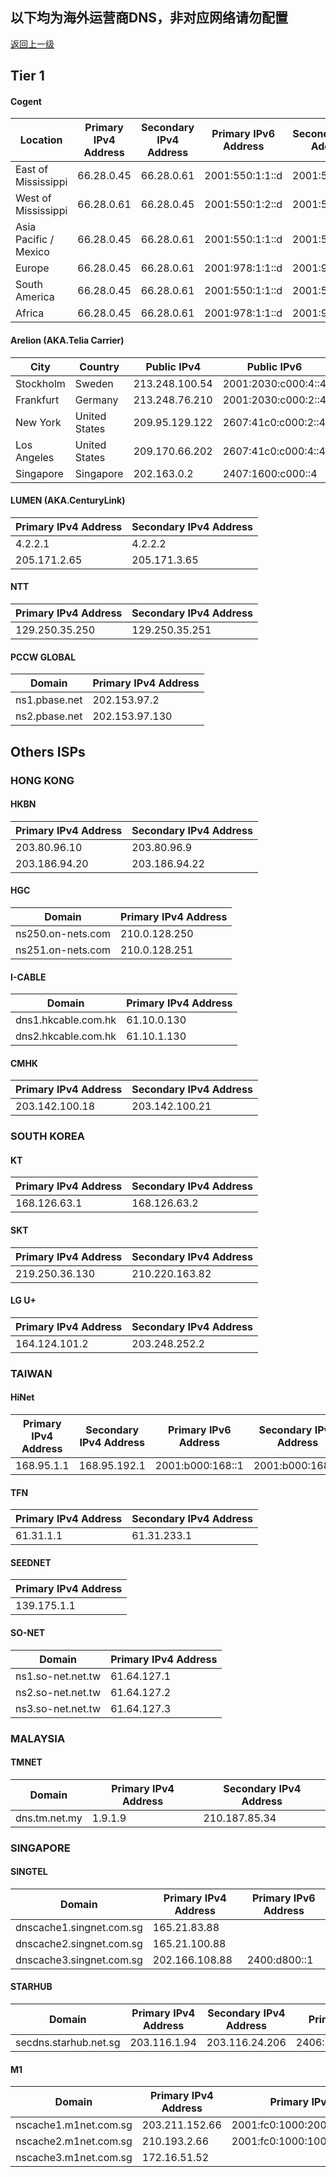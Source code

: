 ## 以下均为海外运营商DNS，非对应网络请勿配置

[返回上一级](/index.md)

## Tier 1

#### Cogent

| Location | Primary IPv4 Address | Secondary IPv4 Address | Primary IPv6 Address | Secondary IPv6 Address |
| ---------------- | ---------------------- | ---------------------- | ---------------------- | ---------------------- |
| East of Mississippi | 66.28.0.45 | 66.28.0.61 | 2001:550:1:1::d | 2001:550:1:2::d |
| West of Mississippi | 66.28.0.61 | 66.28.0.45 | 2001:550:1:2::d | 2001:550:1:1::d |
| Asia Pacific / Mexico | 66.28.0.45 | 66.28.0.61 | 2001:550:1:1::d | 2001:550:1:2::d |
| Europe | 66.28.0.45 | 66.28.0.61 | 2001:978:1:1::d | 2001:978:1:2::d |
| South America | 66.28.0.45 | 66.28.0.61 | 2001:550:1:1::d | 2001:550:1:2::d |
| Africa | 66.28.0.45 | 66.28.0.61 | 2001:978:1:1::d | 2001:978:1:2::d |

#### Arelion (AKA.Telia Carrier)

| City | Country | Public IPv4 | Public IPv6 |
| ---------------- | ------------ | ---------------------- | ---------------------- |
| Stockholm | Sweden | 213.248.100.54 | 2001:2030:c000:4::4 |
| Frankfurt | Germany | 213.248.76.210 | 2001:2030:c000:2::4 |
| New York | United States | 209.95.129.122 | 2607:41c0:c000:2::4 |
| Los Angeles | United States | 209.170.66.202 | 2607:41c0:c000:4::4 |
| Singapore | Singapore | 202.163.0.2 | 2407:1600:c000::4 |

#### LUMEN (AKA.CenturyLink)

| Primary IPv4 Address | Secondary IPv4 Address |
| ---------------------- | ---------------------- |
| 4.2.2.1 | 4.2.2.2 |
| 205.171.2.65 | 205.171.3.65 |

#### NTT

| Primary IPv4 Address | Secondary IPv4 Address |
| ---------------------- | ---------------------- |
| 129.250.35.250 | 129.250.35.251 |

#### PCCW GLOBAL

| Domain | Primary IPv4 Address |
| ---------------- | ---------------------- |
| ns1.pbase.net | 202.153.97.2 |
| ns2.pbase.net | 202.153.97.130 |

## Others ISPs

### HONG KONG

#### HKBN

| Primary IPv4 Address | Secondary IPv4 Address |
| ---------------------- | ---------------------- |
| 203.80.96.10 | 203.80.96.9 |
| 203.186.94.20 | 203.186.94.22 |

#### HGC

| Domain | Primary IPv4 Address |
| ---------------- | ---------------------- |
| ns250.on-nets.com | 210.0.128.250 |
| ns251.on-nets.com | 210.0.128.251 |

#### I-CABLE

| Domain | Primary IPv4 Address |
| ---------------- | ---------------------- |
| dns1.hkcable.com.hk | 61.10.0.130 |
| dns2.hkcable.com.hk | 61.10.1.130 |

#### CMHK

| Primary IPv4 Address | Secondary IPv4 Address |
| ---------------------- | ---------------------- |
| 203.142.100.18 | 203.142.100.21 |

### SOUTH KOREA

#### KT

| Primary IPv4 Address | Secondary IPv4 Address |
| ---------------------- | ---------------------- |
| 168.126.63.1 | 168.126.63.2 |

#### SKT

| Primary IPv4 Address | Secondary IPv4 Address |
| ---------------------- | ---------------------- |
| 219.250.36.130 | 210.220.163.82 |

#### LG U+

| Primary IPv4 Address | Secondary IPv4 Address |
| ---------------------- | ---------------------- |
| 164.124.101.2 | 203.248.252.2 |

### TAIWAN

#### HiNet

| Primary IPv4 Address | Secondary IPv4 Address | Primary IPv6 Address | Secondary IPv6 Address |
| ---------------- | ------------ | ---------------------- | ---------------------- |
| 168.95.1.1 | 168.95.192.1 | 2001:b000:168::1 | 2001:b000:168::2 |

#### TFN

| Primary IPv4 Address | Secondary IPv4 Address |
| ---------------- | ------------ |
| 61.31.1.1 | 61.31.233.1 |

#### SEEDNET

| Primary IPv4 Address |
| ---------------- |
| 139.175.1.1 |

#### SO-NET

| Domain | Primary IPv4 Address |
| ---------------- | ------------ |
| ns1.so-net.net.tw | 61.64.127.1 |
| ns2.so-net.net.tw | 61.64.127.2 |
| ns3.so-net.net.tw | 61.64.127.3 |

### MALAYSIA

#### TMNET

| Domain | Primary IPv4 Address | Secondary IPv4 Address |
| ---------------- | ---------------------- | ---------------------- |
| dns.tm.net.my | 1.9.1.9 | 210.187.85.34 |

### SINGAPORE

#### SINGTEL

| Domain | Primary IPv4 Address | Primary IPv6 Address |
| ---------------- | ---------------------- | ---------------------- |
| dnscache1.singnet.com.sg | 165.21.83.88 | |
| dnscache2.singnet.com.sg | 165.21.100.88 | |
| dnscache3.singnet.com.sg | 202.166.108.88 | 2400:d800::1 |

#### STARHUB

| Domain | Primary IPv4 Address | Secondary IPv4 Address | Primary IPv6 Address |
| ---------------- | ---------------------- | ---------------------- | ---------------------- |
| secdns.starhub.net.sg | 203.116.1.94 | 203.116.24.206 | 2406:3000::203:116:24:ce |

#### M1

| Domain | Primary IPv4 Address | Primary IPv6 Address |
| ---------------- | ---------------------- | ---------------------- |
| nscache1.m1net.com.sg | 203.211.152.66 | 2001:fc0:1000:2000:203:211:152:66 |
| nscache2.m1net.com.sg | 210.193.2.66 | 2001:fc0:1000:1000:210:193:2:66 |
| nscache3.m1net.com.sg | 172.16.51.52 | |

